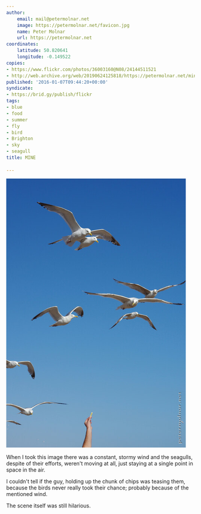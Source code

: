 ```yaml
---
author:
    email: mail@petermolnar.net
    image: https://petermolnar.net/favicon.jpg
    name: Peter Molnar
    url: https://petermolnar.net
coordinates:
    latitude: 50.820641
    longitude: -0.149522
copies:
- https://www.flickr.com/photos/36003160@N08/24144511521
- http://web.archive.org/web/20190624125818/https://petermolnar.net/mine/
published: '2016-01-07T09:44:20+00:00'
syndicate:
- https://brid.gy/publish/flickr
tags:
- blue
- food
- summer
- fly
- bird
- Brighton
- sky
- seagull
title: MINE

---
```


![](mine.jpg)

When I took this image there was a constant, stormy wind and the
seagulls, despite of their efforts, weren't moving at all, just staying
at a single point in space in the air.

I couldn't tell if the guy, holding up the chunk of chips was teasing
them, because the birds never really took their chance; probably because
of the mentioned wind.

The scene itself was still hilarious.